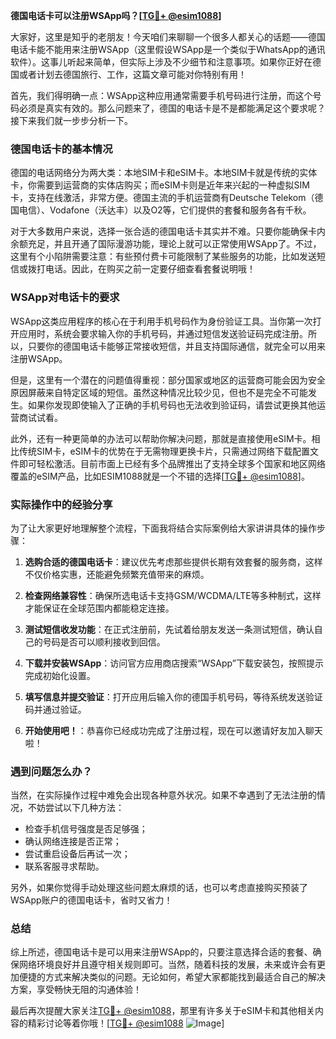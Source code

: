 **德国电话卡可以注册WSApp吗？[[TG💪+ @esim1088](https://t.me/s/esim1088)]**

大家好，这里是知乎的老朋友！今天咱们来聊聊一个很多人都关心的话题——德国电话卡能不能用来注册WSApp（这里假设WSApp是一个类似于WhatsApp的通讯软件）。这事儿听起来简单，但实际上涉及不少细节和注意事项。如果你正好在德国或者计划去德国旅行、工作，这篇文章可能对你特别有用！

首先，我们得明确一点：WSApp这种应用通常需要手机号码进行注册，而这个号码必须是真实有效的。那么问题来了，德国的电话卡是不是都能满足这个要求呢？接下来我们就一步步分析一下。

### 德国电话卡的基本情况

德国的电话网络分为两大类：本地SIM卡和eSIM卡。本地SIM卡就是传统的实体卡，你需要到运营商的实体店购买；而eSIM卡则是近年来兴起的一种虚拟SIM卡，支持在线激活，非常方便。德国主流的手机运营商有Deutsche Telekom（德国电信）、Vodafone（沃达丰）以及O2等，它们提供的套餐和服务各有千秋。

对于大多数用户来说，选择一张合适的德国电话卡其实并不难。只要你能确保卡内余额充足，并且开通了国际漫游功能，理论上就可以正常使用WSApp了。不过，这里有个小陷阱需要注意：有些预付费卡可能限制了某些服务的功能，比如发送短信或拨打电话。因此，在购买之前一定要仔细查看套餐说明哦！

### WSApp对电话卡的要求

WSApp这类应用程序的核心在于利用手机号码作为身份验证工具。当你第一次打开应用时，系统会要求输入你的手机号码，并通过短信发送验证码完成注册。所以，只要你的德国电话卡能够正常接收短信，并且支持国际通信，就完全可以用来注册WSApp。

但是，这里有一个潜在的问题值得重视：部分国家或地区的运营商可能会因为安全原因屏蔽来自特定区域的短信。虽然这种情况比较少见，但也不是完全不可能发生。如果你发现即使输入了正确的手机号码也无法收到验证码，请尝试更换其他运营商试试看。

此外，还有一种更简单的办法可以帮助你解决问题，那就是直接使用eSIM卡。相比传统SIM卡，eSIM卡的优势在于无需物理更换卡片，只需通过网络下载配置文件即可轻松激活。目前市面上已经有多个品牌推出了支持全球多个国家和地区网络覆盖的eSIM产品，比如ESIM1088就是一个不错的选择[[TG💪+ @esim1088](https://t.me/s/esim1088)]。

### 实际操作中的经验分享

为了让大家更好地理解整个流程，下面我将结合实际案例给大家讲讲具体的操作步骤：

1. **选购合适的德国电话卡**：建议优先考虑那些提供长期有效套餐的服务商，这样不仅价格实惠，还能避免频繁充值带来的麻烦。
   
2. **检查网络兼容性**：确保所选电话卡支持GSM/WCDMA/LTE等多种制式，这样才能保证在全球范围内都能稳定连接。

3. **测试短信收发功能**：在正式注册前，先试着给朋友发送一条测试短信，确认自己的号码是否可以顺利接收到回信。

4. **下载并安装WSApp**：访问官方应用商店搜索“WSApp”下载安装包，按照提示完成初始化设置。

5. **填写信息并提交验证**：打开应用后输入你的德国手机号码，等待系统发送验证码并通过验证。

6. **开始使用吧！**：恭喜你已经成功完成了注册过程，现在可以邀请好友加入聊天啦！

### 遇到问题怎么办？

当然，在实际操作过程中难免会出现各种意外状况。如果不幸遇到了无法注册的情况，不妨尝试以下几种方法：

- 检查手机信号强度是否足够强；
- 确认网络连接是否正常；
- 尝试重启设备后再试一次；
- 联系客服寻求帮助。

另外，如果你觉得手动处理这些问题太麻烦的话，也可以考虑直接购买预装了WSApp账户的德国电话卡，省时又省力！

### 总结

综上所述，德国电话卡是可以用来注册WSApp的，只要注意选择合适的套餐、确保网络环境良好并且遵守相关规则即可。当然，随着科技的发展，未来或许会有更加便捷的方式来解决类似的问题。无论如何，希望大家都能找到最适合自己的解决方案，享受畅快无阻的沟通体验！

最后再次提醒大家关注[TG💪+ @esim1088](https://t.me/s/esim1088)，那里有许多关于eSIM卡和其他相关内容的精彩讨论等着你哦！[[TG💪+ @esim1088](https://t.me/s/esim1088) ![Image](https://i.postimg.cc/4NQfJmqS/Snipaste-2025-05-13-00-14-12.png)]